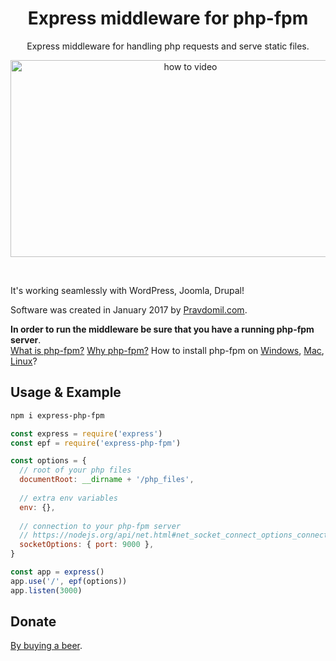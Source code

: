 <div align="center">

# Express middleware for php-fpm
Express middleware for handling php requests and serve static files.

[<img src="https://i.imgur.com/NuBnRsT.jpg" alt="how to video" width="560" height="315"/>](http://youtu.be/gqKaZO9epHM)

 

</div>

It's working seamlessly with WordPress, Joomla, Drupal!

Software was created in January 2017 by [Pravdomil.com](https://pravdomil.com).

**In order to run the middleware be sure that you have a running php-fpm server**.  
[What is php-fpm?](http://fastjoomlahost.com/mod_php-fastcgi-php-fpm-server)
[Why php-fpm?](http://serverfault.com/a/645765/393463)
How to install php-fpm on
[Windows](http://stackoverflow.com/questions/4539670/php-fpm-for-windows),
[Mac](https://developerjack.com/blog/2016/08/26/Installing-PHP71-with-homebrew/),
[Linux](https://www.google.com/search?q=how+to+install+php-fpm+on+linux)?

## Usage & Example
``` bash
npm i express-php-fpm
```
``` js
const express = require('express')
const epf = require('express-php-fpm') 

const options = {
  // root of your php files
  documentRoot: __dirname + '/php_files',
  
  // extra env variables
  env: {},
  
  // connection to your php-fpm server
  // https://nodejs.org/api/net.html#net_socket_connect_options_connectlistener
  socketOptions: { port: 9000 },
}

const app = express()
app.use('/', epf(options)) 
app.listen(3000)

```

## Donate

[By buying a beer](https://www.paypal.com/cgi-bin/webscr?cmd=_s-xclick&hosted_button_id=BCL2X3AFQBAP2&item_name=express-php-fpm%20Beer).
